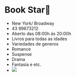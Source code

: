 # Book Star📘

- New York/ Broadway
- 43 99673212
- Aberto das 08:00h ás 20:00h 
- Livros para todas as idades
- Variedades de generos 
- Romance
- Suspense
- Drama
- Fantasia e etc.
- ![](https://media.tenor.com/mrzl7LpUVeQAAAAj/puppytalesphotos-puppytales.gif)
